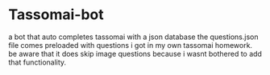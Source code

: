 # Tassomai-bot
a bot that auto completes tassomai with a json database
the questions.json file comes preloaded with questions i got in my own tassomai homework.
be aware that it does skip image questions because i wasnt bothered to add that functionality.

